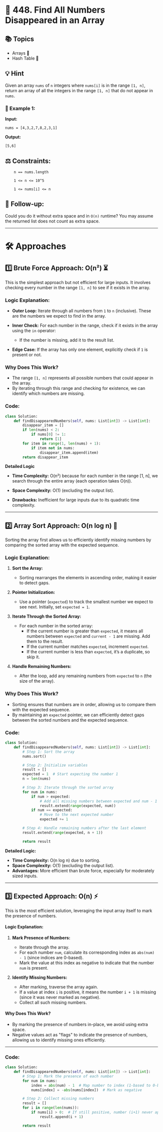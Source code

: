 # 🚀 448. Find All Numbers Disappeared in an Array

## 📚 Topics

- Arrays 🧮  
- Hash Table 🔑


## 💡 Hint

Given an array `nums` of `n` integers where `nums[i]` is in the range `[1, n]`, return an array of all the integers in the range `[1, n]` that do not appear in `nums`.

### 🌟 Example 1:

**Input:**

```plaintext
nums = [4,3,2,7,8,2,3,1]
```

**Output:**  
```plaintext
[5,6]

```

## ⚖️ Constraints:
```
    n == nums.length

    1 <= n <= 10^5

    1 <= nums[i] <= n
```
## 🤔 Follow-up:

Could you do it without extra space and in `O(n)` runtime? You may assume the returned list does not count as extra space.

---
# 🛠️ Approaches

## 1️⃣ Brute Force Approach: O(n²) ⏳

This is the simplest approach but not efficient for large inputs. It involves checking every number in the range `[1, n]` to see if it exists in the array.

### Logic Explanation:

- **Outer Loop:** Iterate through all numbers from `1` to `n` (inclusive). These are the numbers we expect to find in the array.
  
- **Inner Check:** For each number in the range, check if it exists in the array using the `in` operator:
  - If the number is missing, add it to the result list.

- **Edge Case:** If the array has only one element, explicitly check if `1` is present or not.

### Why Does This Work?

- The range `[1, n]` represents all possible numbers that could appear in the array.
- By iterating through this range and checking for existence, we can identify which numbers are missing.

### Code:

```python
class Solution:
    def findDisappearedNumbers(self, nums: List[int]) -> List[int]:
        disappear_item = []
        if len(nums) < 2:
            if nums[0] != 1:
                return [1]
        for item in range(1, len(nums) + 1):
            if item not in nums:
                disappear_item.append(item)
        return disappear_item
```
**Detailed Logic**

- **Time Complexity:** O(n²) because for each number in the range [1, n], we search through the entire array (each operation takes O(n)).

- **Space Complexity:** O(1) (excluding the output list).

- **Drawbacks:** Inefficient for large inputs due to its quadratic time complexity.

---
## 2️⃣ **Array Sort Approach: O(n log n) 🔄**

Sorting the array first allows us to efficiently identify missing numbers by comparing the sorted array with the expected sequence.


### **Logic Explanation:**

1. **Sort the Array:**
   - Sorting rearranges the elements in ascending order, making it easier to detect gaps.

2. **Pointer Initialization:**
   - Use a pointer (`expected`) to track the smallest number we expect to see next. Initially, set `expected = 1`.

3. **Iterate Through the Sorted Array:**
   - For each number in the sorted array:
     - If the current number is greater than `expected`, it means all numbers between `expected` and `current - 1` are missing. Add them to the result.
     - If the current number matches `expected`, increment `expected`.
     - If the current number is less than `expected`, it’s a duplicate, so skip it.

4. **Handle Remaining Numbers:**
   - After the loop, add any remaining numbers from `expected` to `n` (the size of the array).


### **Why Does This Work?**

- Sorting ensures that numbers are in order, allowing us to compare them with the expected sequence.
- By maintaining an `expected` pointer, we can efficiently detect gaps between the sorted numbers and the expected sequence.



### **Code:**

```python
class Solution:
    def findDisappearedNumbers(self, nums: List[int]) -> List[int]:
        # Step 1: Sort the array
        nums.sort()

        # Step 2: Initialize variables
        result = []
        expected = 1  # Start expecting the number 1
        n = len(nums)

        # Step 3: Iterate through the sorted array
        for num in nums:
            if num > expected:
                # Add all missing numbers between expected and num - 1
                result.extend(range(expected, num))
            if num == expected:
                # Move to the next expected number
                expected += 1

        # Step 4: Handle remaining numbers after the last element
        result.extend(range(expected, n + 1))

        return result
```
**Detailed Logic:**

- **Time Complexity:** O(n log n) due to sorting.
- **Space Complexity:** O(1) (excluding the output list).
- **Advantages:** More efficient than brute force, especially for moderately sized inputs.

---

## 3️⃣ **Expected Approach: O(n) ⚡**

This is the most efficient solution, leveraging the input array itself to mark the presence of numbers.

#### **Logic Explanation:**

1. **Mark Presence of Numbers:**
   - Iterate through the array.
   - For each number `num`, calculate its corresponding index as `abs(num) - 1` (since indices are 0-based).
   - Mark the value at this index as negative to indicate that the number `num` is present.

2. **Identify Missing Numbers:**
   - After marking, traverse the array again.
   - If a value at index `i` is positive, it means the number `i + 1` is missing (since it was never marked as negative).
   - Collect all such missing numbers.

#### **Why Does This Work?**

- By marking the presence of numbers in-place, we avoid using extra space.
- Negative values act as "flags" to indicate the presence of numbers, allowing us to identify missing ones efficiently.

---

### **Code:**

```python
class Solution:
    def findDisappearedNumbers(self, nums: List[int]) -> List[int]:
        # Step 1: Mark the presence of each number
        for num in nums:
            index = abs(num) - 1  # Map number to index (1-based to 0-based)
            nums[index] = -abs(nums[index])  # Mark as negative

        # Step 2: Collect missing numbers
        result = []
        for i in range(len(nums)):
            if nums[i] > 0:  # If still positive, number (i+1) never appeared
                result.append(i + 1)

        return result
```